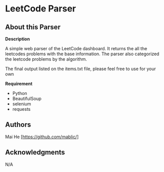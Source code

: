 # LeetCode Parser

## About this Parser

**Description**

A simple web parser of the LeetCode dashboard. It returns the all the leetcodes problems with the base information.
The parser also categorized the leetcode problems by the algorithm.

The final output listed on the items.txt file, please feel free to use for your own

**Requirement**

 - Python
 - BeautifulSoup
 - selenium
 - requests

## Authors
Mai He [https://github.com/mablic/]
## Acknowledgments
N/A
